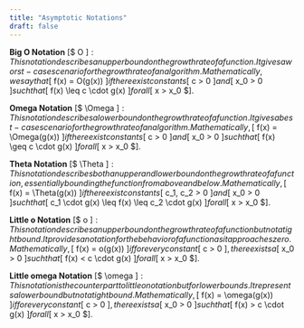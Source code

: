 ```yaml
---
title: "Asymptotic Notations"
draft: false
---
```


**Big O Notation** [$ O $]:
This notation describes an upper bound on the growth rate of a function. It gives a worst-case scenario for the growth rate of an algorithm. Mathematically, we say that [$ f(x) = O(g(x)) $] if there exist constants [$ c > 0 $] and [$ x_0 > 0 $] such that [$ f(x) \leq c \cdot g(x) $] for all [$ x > x_0 $].

**Omega Notation** [$ \Omega $]:
This notation describes a lower bound on the growth rate of a function. It gives a best-case scenario for the growth rate of an algorithm. Mathematically, [$ f(x) = \Omega(g(x)) $] if there exist constants [$ c > 0 $] and [$ x_0 > 0 $] such that [$ f(x) \geq c \cdot g(x) $] for all [$ x > x_0 $].

**Theta Notation** [$ \Theta $]:
This notation describes both an upper and lower bound on the growth rate of a function, essentially bounding the function from above and below. Mathematically, [$ f(x) = \Theta(g(x)) $] if there exist constants [$ c_1, c_2 > 0 $] and [$ x_0 > 0 $] such that [$ c_1 \cdot g(x) \leq f(x) \leq c_2 \cdot g(x) $] for all [$ x > x_0 $].

**Little o Notation** [$ o $]:
This notation describes an upper bound on the growth rate of a function but not a tight bound. It provides a notation for the behavior of a function as it approaches zero. Mathematically, [$ f(x) = o(g(x)) $] if for every constant [$ c > 0 $], there exists a [$ x_0 > 0 $] such that [$ f(x) < c \cdot g(x) $] for all [$ x > x_0 $].

**Little omega Notation** [$ \omega $]:
This notation is the counterpart to little o notation but for lower bounds. It represents a lower bound but not a tight bound. Mathematically, [$ f(x) = \omega(g(x)) $] if for every constant [$ c > 0 $], there exists a [$ x_0 > 0 $] such that [$ f(x) > c \cdot g(x) $] for all [$ x > x_0 $].